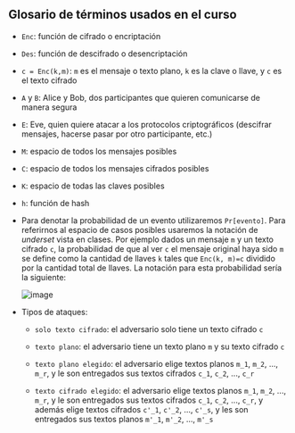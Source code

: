 ## Glosario de términos usados en el curso

- `Enc`: función de cifrado o encriptación

- `Des`: función de descifrado o desencriptación

- `c = Enc(k,m)`: `m` es el mensaje o texto plano, `k` es la clave o llave, y `c` es el texto cifrado

- `A` y `B`: Alice y Bob, dos participantes que quieren comunicarse de manera segura

- `E`: Eve, quien quiere atacar a los protocolos criptográficos (descifrar mensajes, hacerse pasar por otro participante, etc.)

- `M`: espacio de todos los mensajes posibles

- `C`: espacio de todos los mensajes cifrados posibles

- `K`: espacio de todas las claves posibles

- `h`: función de hash

- Para denotar la probabilidad de un evento utilizaremos `Pr[evento]`. Para referirnos al espacio de casos posibles usaremos la notación de *underset* vista en clases. Por ejemplo dados un mensaje `m` y un texto cifrado `c`, la probabilidad de que al ver `c` el mensaje original haya sido `m` se define como la cantidad de llaves `k` tales que `Enc(k, m)=c` dividido por la cantidad total de llaves. La notación para esta probabilidad sería la siguiente:

   ![image](https://user-images.githubusercontent.com/5092030/113487109-77badf80-948c-11eb-9ad0-3596f8b42f68.png)

- Tipos de ataques:

   - `solo texto cifrado`: el adversario solo tiene un texto cifrado `c`

   - `texto plano`: el adversario tiene un texto plano `m` y su texto cifrado `c`
   
   - `texto plano elegido`: el adversario elige textos planos `m_1`, `m_2`, ..., `m_r`, y le son entregados sus textos cifrados `c_1`, `c_2`, ..., `c_r` 

   - `texto cifrado elegido`: el adversario elige textos planos `m_1`, `m_2`, ..., `m_r`, y le son entregados sus textos cifrados `c_1`, `c_2`, ..., `c_r`, y además elige textos cifrados `c'_1`, `c'_2`, ..., `c'_s`, y les son entregados sus textos planos `m'_1`, `m'_2`, ..., `m'_s`



